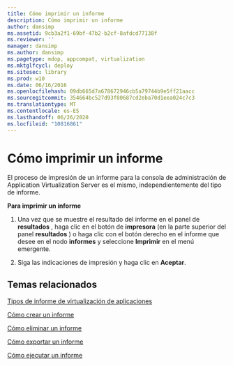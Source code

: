 ```yaml
---
title: Cómo imprimir un informe
description: Cómo imprimir un informe
author: dansimp
ms.assetid: 9cb3a2f1-69bf-47b2-b2cf-8afdcd77138f
ms.reviewer: ''
manager: dansimp
ms.author: dansimp
ms.pagetype: mdop, appcompat, virtualization
ms.mktglfcycl: deploy
ms.sitesec: library
ms.prod: w10
ms.date: 06/16/2016
ms.openlocfilehash: 09db665d7a678672946cb5a79744b9e5ff21aacc
ms.sourcegitcommit: 354664bc527d93f80687cd2eba70d1eea024c7c3
ms.translationtype: MT
ms.contentlocale: es-ES
ms.lasthandoff: 06/26/2020
ms.locfileid: "10816861"
---
```

# Cómo imprimir un informe


El proceso de impresión de un informe para la consola de administración de Application Virtualization Server es el mismo, independientemente del tipo de informe.

**Para imprimir un informe**

1.  Una vez que se muestre el resultado del informe en el panel de **resultados** , haga clic en el botón de **impresora** (en la parte superior del panel **resultados** ) o haga clic con el botón derecho en el informe que desee en el nodo **informes** y seleccione **Imprimir** en el menú emergente.

2.  Siga las indicaciones de impresión y haga clic en **Aceptar**.

## Temas relacionados


[Tipos de informe de virtualización de aplicaciones](application-virtualization-report-types.md)

[Cómo crear un informe](how-to-create-a-reportserver.md)

[Cómo eliminar un informe](how-to-delete-a-reportserver.md)

[Cómo exportar un informe](how-to-export-a-reportserver.md)

[Cómo ejecutar un informe](how-to-run-a-reportserver.md)

 

 





